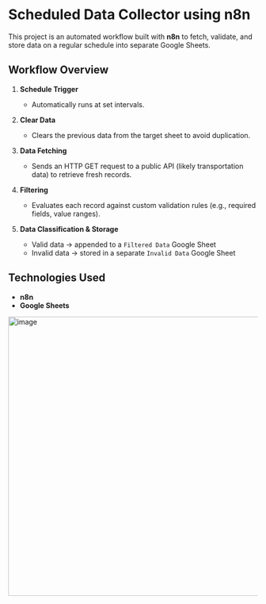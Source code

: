 # Scheduled Data Collector using n8n
This project is an automated workflow built with **n8n** to fetch, validate, and store data on a regular schedule into separate Google Sheets.

## Workflow Overview

1. **Schedule Trigger**  
   - Automatically runs at set intervals.

2. **Clear Data**  
   - Clears the previous data from the target sheet to avoid duplication.

3. **Data Fetching**  
   - Sends an HTTP GET request to a public API (likely transportation data) to retrieve fresh records.

4. **Filtering**  
   - Evaluates each record against custom validation rules (e.g., required fields, value ranges).

5. **Data Classification & Storage**  
   - Valid data → appended to a `Filtered Data` Google Sheet  
   - Invalid data → stored in a separate `Invalid Data` Google Sheet

## Technologies Used
- **n8n**
- **Google Sheets**

<img width="1557" height="563" alt="image" src="https://github.com/user-attachments/assets/736acf11-1c3e-45a8-9950-6feed7aacc54" />
